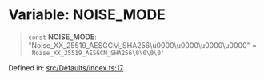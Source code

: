 # Variable: NOISE\_MODE

> `const` **NOISE\_MODE**: "Noise\_XX\_25519\_AESGCM\_SHA256\u0000\u0000\u0000\u0000" = `'Noise_XX_25519_AESGCM_SHA256\0\0\0\0'`

Defined in: [src/Defaults/index.ts:17](https://github.com/Fokusdotid/Baileys/blob/e5a24e138f3b69cf124e0406999e537d5c9a6c18/src/Defaults/index.ts#L17)
